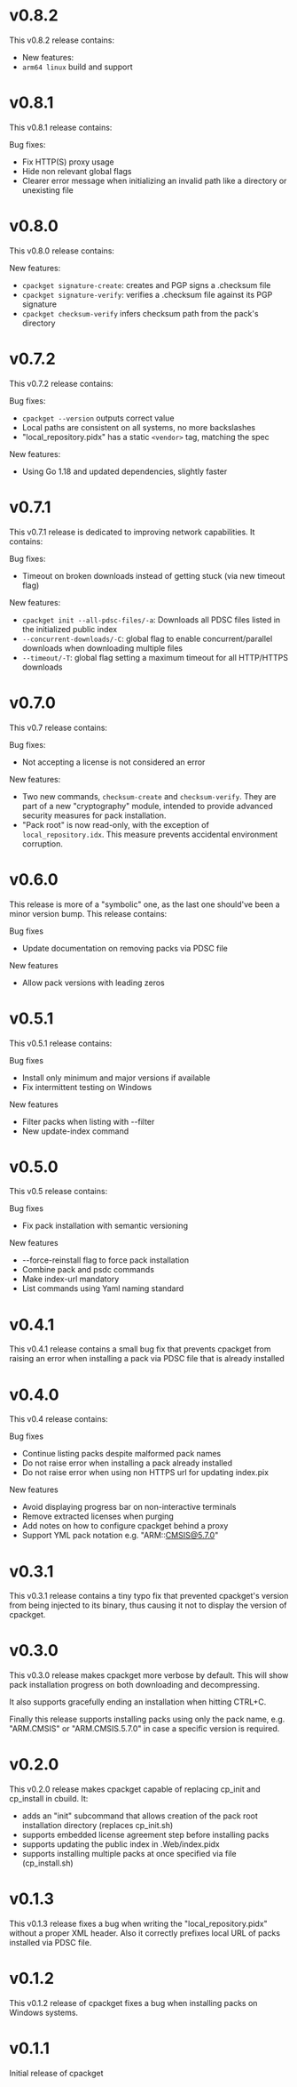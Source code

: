 # v0.8.2

This v0.8.2 release contains:

- New features:
- `arm64 linux` build and support

# v0.8.1

This v0.8.1 release contains:

Bug fixes:
- Fix HTTP(S) proxy usage
- Hide non relevant global flags
- Clearer error message when initializing an invalid path like a directory or unexisting file

# v0.8.0

This v0.8.0 release contains:

New features:
- `cpackget signature-create`: creates and PGP signs a .checksum file
- `cpackget signature-verify`: verifies a .checksum file against its PGP signature
- `cpackget checksum-verify` infers checksum path from the pack's directory

# v0.7.2

This v0.7.2 release contains:

Bug fixes:
- `cpackget --version` outputs correct value
- Local paths are consistent on all systems, no more backslashes
- "local_repository.pidx" has a static `<vendor>` tag, matching the spec

New features:
- Using Go 1.18 and updated dependencies, slightly faster

# v0.7.1

This v0.7.1 release is dedicated to improving network capabilities. It contains:

Bug fixes:
- Timeout on broken downloads instead of getting stuck (via new timeout flag)

New features:
- `cpackget init --all-pdsc-files/-a`: Downloads all PDSC files listed in the initialized public index
- `--concurrent-downloads/-C`: global flag to enable concurrent/parallel downloads when downloading multiple files
- `--timeout/-T`: global flag setting a maximum timeout for all HTTP/HTTPS downloads

# v0.7.0

This v0.7 release contains:

Bug fixes:
- Not accepting a license is not considered an error

New features:
- Two new commands, `checksum-create` and `checksum-verify`. They are part of a new "cryptography" module, intended to provide advanced security measures for pack installation.
- "Pack root" is now read-only, with the exception of `local_repository.idx`. This measure prevents accidental environment corruption.

# v0.6.0

This release is more of a "symbolic" one, as the last one should've been a minor version bump. This release contains:

Bug fixes
- Update documentation on removing packs via PDSC file

New features
- Allow pack versions with leading zeros

# v0.5.1

This v0.5.1 release contains:

Bug fixes
- Install only minimum and major versions if available
- Fix intermittent testing on Windows

New features
- Filter packs when listing with --filter
- New update-index command

# v0.5.0

This v0.5 release contains:

Bug fixes
- Fix pack installation with semantic versioning

New features
- --force-reinstall flag to force pack installation
- Combine pack and psdc commands
- Make index-url mandatory 
- List commands using Yaml naming standard

# v0.4.1

This v0.4.1 release contains a small bug fix that
prevents cpackget from raising an error when installing
a pack via PDSC file that is already installed

# v0.4.0

This v0.4 release contains:

Bug fixes
- Continue listing packs despite malformed pack names
- Do not raise error when installing a pack already installed
- Do not raise error when using non HTTPS url for updating index.pix

New features
- Avoid displaying progress bar on non-interactive terminals
- Remove extracted licenses when purging
- Add notes on how to configure cpackget behind a proxy
- Support YML pack notation e.g. "ARM::CMSIS@5.7.0"

# v0.3.1

This v0.3.1 release contains a tiny typo fix that prevented
cpackget's version from being injected to its binary, thus
causing it not to display the version of cpackget.

# v0.3.0

This v0.3.0 release makes cpackget more verbose by default. This will
show pack installation progress on both downloading and decompressing.

It also supports gracefully ending an installation when hitting CTRL+C. 

Finally this release supports installing packs using only the pack name,
e.g. "ARM.CMSIS" or "ARM.CMSIS.5.7.0" in case a specific version is required.

# v0.2.0

This v0.2.0 release makes cpackget capable of replacing cp_init and cp_install
in cbuild. It:
- adds an "init" subcommand that allows creation of the pack root installation directory (replaces cp_init.sh)
- supports embedded license agreement step before installing packs
- supports updating the public index in .Web/index.pidx
- supports installing multiple packs at once specified via file (cp_install.sh)

# v0.1.3

This v0.1.3 release fixes a bug when writing the "local_repository.pidx"
without a proper XML header. Also it correctly prefixes local URL of
packs installed via PDSC file.

# v0.1.2

This v0.1.2 release of cpackget fixes a bug when installing
packs on Windows systems.

# v0.1.1

Initial release of cpackget
